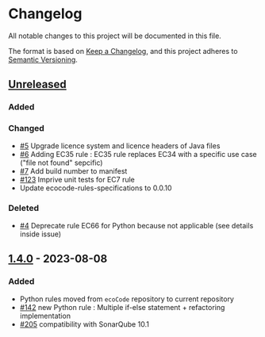 # Changelog

All notable changes to this project will be documented in this file.

The format is based on [Keep a Changelog](https://keepachangelog.com/en/1.0.0/),
and this project adheres to [Semantic Versioning](https://semver.org/spec/v2.0.0.html).

## [Unreleased]

### Added

### Changed

- [#5](https://github.com/green-code-initiative/ecoCode-python/pull/5) Upgrade licence system and licence headers of Java files
- [#6](https://github.com/green-code-initiative/ecoCode-python/pull/6) Adding EC35 rule : EC35 rule replaces EC34 with a specific use case ("file not found" sepcific)
- [#7](https://github.com/green-code-initiative/ecoCode-python/issues/7) Add build number to manifest
- [#123](https://github.com/green-code-initiative/ecoCode/issues/123) Imprive unit tests for EC7 rule
- Update ecocode-rules-specifications to 0.0.10

### Deleted

- [#4](https://github.com/green-code-initiative/ecoCode-python/issues/4) Deprecate rule EC66 for Python because not applicable (see details inside issue)

## [1.4.0] - 2023-08-08

### Added

- Python rules moved from `ecoCode` repository to current repository
- [#142](https://github.com/green-code-initiative/ecoCode/issues/142) new Python rule : Multiple if-else statement + refactoring implementation
- [#205](https://github.com/green-code-initiative/ecoCode/issues/205) compatibility with SonarQube 10.1

[unreleased]: https://github.com/green-code-initiative/ecoCode-python/compare/v1.4.0...HEAD
[1.4.0]: https://github.com/green-code-initiative/ecoCode-python/compare/v0.0.0...1.4.0
